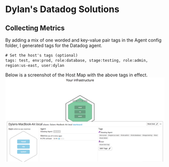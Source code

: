 # Dylan's Datadog Solutions

## Collecting Metrics
By adding a mix of one worded and key-value pair tags in the Agent config folder, I generated tags for the Datadog agent.

````
# Set the host's tags (optional)
tags: test, env:prod, role:database, stage:testing, role:admin, region:us-east, user:dylan
````
Below is a screenshot of the Host Map with the above tags in effect.
![tags](./images/dd_host_map_tags.png)
